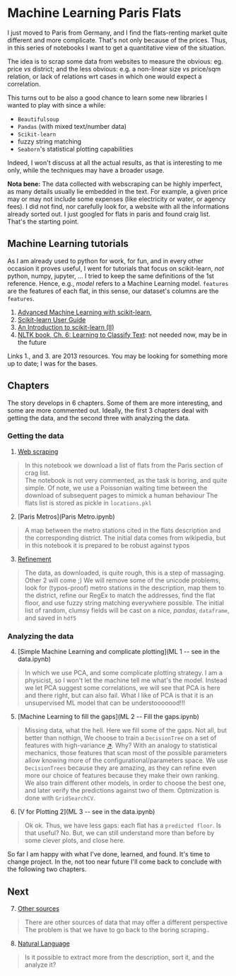 
# Machine Learning Paris Flats

I just moved to Paris from Germany, and I find the flats-renting market quite different and more complicate.
That's not only because of the prices. Thus, in this series of notebooks I want to get a quantitative view of the situation.

The idea is to scrap some data from websites to measure  the obvious:  eg. price _vs_ district; and the less obvious: e.g. a non-linear size _vs_ price/sqm relation, or lack of relations wrt cases in which one would expect a correlation.

This turns out to be also a good chance to learn some new libraries I wanted to play with since a while:
* `Beautifulsoup`
* `Pandas` (with mixed text/number data)
* `Scikit-learn`
* fuzzy string matching
* `Seaborn`'s statistical plotting capabilities

Indeed, I won't discuss at all the actual results, as that is interesting to me only, while the techniques may have a broader usage.

**Nota bene:** The data collected with webscraping can be highly imperfect, as many details usually lie embedded in the text. For example, a given price may or may not include some expenses (like electricity or water, or agency fees). I did not find, nor carefully look for, a website with all the informations already sorted out. I just googled for flats in paris and found craig list. That's the starting point.

## Machine Learning tutorials
As I am already used to python for work, for fun, and in every other occasion it proves useful, I went for tutorials that focus on scikit-learn, _not_ python, numpy, jupyter, ...
I tried to keep the same definitions of the 1st reference. Hence, e.g., _model_ refers to a Machine Learning model. `features` are the features of each flat, in this sense, our dataset's columns are the `features`.

1. [Advanced Machine Learning with scikit-learn](https://www.youtube.com/watch?v=iFkRt3BCctg),
2. [Scikit-learn User Guide](http://scikit-learn.org/stable/user_guide.html)
3. [An Introduction to scikit-learn (II)](https://conference.scipy.org/scipy2013/tutorial_detail.php?id=111)
4. [NLTK book, Ch. 6: Learning to Classify Text](http://www.nltk.org/book/ch06.html): not needed now, may be in the future

Links 1., and 3. are 2013 resources. You may be looking for something more up to date; I was for the bases.

## Chapters

The story develops in 6 chapters. Some of them are more interesting, and some are more commented out.
Ideally, the first 3 chapters deal with getting the data, and the second three with analyzing the data.

### Getting the data
1. [Web scraping](CL.ipynb)
> In this notebook we download a list of flats from the Paris section of crag list.  
> The notebook is not very commented, as the task is boring, and quite simple.
> Of note, we use a Poissonian waiting time between the download of subsequent pages to mimick a human behaviour
> The flats list is stored as pickle in `locations.pkl`
2. [Paris Metros](Paris Metro.ipynb)
> A map between the metro stations cited in the flats description and the corresponding district.
> The initial data comes from wikipedia, but in this notebook it is prepared to be robust against typos
3. [Refinement](normalize_CL.ipynb)
> The data, as downloaded, is quite rough, this is a step of massaging. Other 2 will come ;)
> We will remove some of the unicode problems, look for (typos-proof) metro stations in the description, map them to  the district, refine our RegEx to match the addresses, find the flat floor, and use fuzzy string matching everywhere possible.
> The initial list of random, clumsy fields will be cast on a nice, _pandas_, `dataframe`, and saved in `hdf5`


### Analyzing the data
4. [Simple Machine Learning and complicate plotting](ML 1 -- see in the data.ipynb)
> In which we use PCA, and some complicate plotting strategy.
> I am a physicist, so I won't let the machine tell me what's the model. Instead we let PCA suggest some correlations,
> we will see that PCA is here and there right, but can also fail.
> What I like of PCA is that it is an unsupervised ML model that can be understooooood!!!
5. [Machine Learning to fill the gaps](ML 2 -- Fill the gaps.ipynb)
> Missing data, what the hell. Here we fill some of the gaps. Not all, but better than nothign,
> We choose to train a `DecisionTree` on a set of features with high-variance [$\nearrow$](http://scikit-learn.org/stable/modules/feature_selection.html). Why? With an analogy to statistical mechanics, those features that scan most of the possible parameters allow knowing more of the configurational/parameters space.
> We use `DecisionTrees` because they are amazing, as they can refine even more our choice of features because they make their own ranking.
> We also train different other models, in order to choose the best one, and later verify the predictions against two of them.
> Optmization is done with `GridSearchCV`.
6. [V for Plotting 2](ML 3 -- see in the data.ipynb)
> Ok ok. Thus, we have less gaps: each flat has a `predicted floor`. Is that useful?
> No.
> But, we can still understand more than before by some clever plots, and close here.

So far I am happy with what I've done, learned, and found. It's time to change project.
In the, not too near future I'll come back to conclude with the following two chapters.

## Next
7. [Other sources](..)
> There are other sources of data that may offer a different perspective
> The problem is that we have to go back to the boring scraping..


8. [Natural Language](..)
> Is it possible to extract more from the description, sort it, and the analyze it?
>
